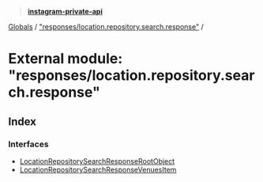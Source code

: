 > **[instagram-private-api](../README.md)**

[Globals](../README.md) / ["responses/location.repository.search.response"](_responses_location_repository_search_response_.md) /

# External module: "responses/location.repository.search.response"

## Index

### Interfaces

* [LocationRepositorySearchResponseRootObject](../interfaces/_responses_location_repository_search_response_.locationrepositorysearchresponserootobject.md)
* [LocationRepositorySearchResponseVenuesItem](../interfaces/_responses_location_repository_search_response_.locationrepositorysearchresponsevenuesitem.md)
